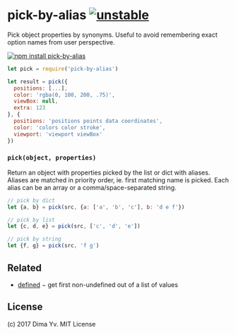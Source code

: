 # pick-by-alias [![unstable](https://img.shields.io/badge/stability-unstable-green.svg)](http://github.com/badges/stability-badges)

Pick object properties by synonyms. Useful to avoid remembering exact option names from user perspective.

[![npm install pick-by-alias](https://nodei.co/npm/pick-by-alias.png?mini=true)](https://npmjs.org/package/pick-by-alias/)

```js
let pick = require('pick-by-alias')

let result = pick({
  positions: [...],
  color: 'rgba(0, 100, 200, .75)',
  viewBox: null,
  extra: 123
}, {
  positions: 'positions points data coordinates',
  color: 'colors color stroke',
  viewport: 'viewport viewBox'
})
```

### `pick(object, properties)`

Return an object with properties picked by the list or dict with aliases. Aliases are matched in priority order, ie. first matching name is picked. Each alias can be an array or a comma/space-separated string.

```js
// pick by dict
let {a, b} = pick(src, {a: ['a', 'b', 'c'], b: 'd e f'})

// pick by list
let {c, d, e} = pick(src, ['c', 'd', 'e'])

// pick by string
let {f, g} = pick(src, 'f g')
```

## Related

* [defined](https://www.npmjs.com/package/defined) − get first non-undefined out of a list of values

## License

(c) 2017 Dima Yv. MIT License
